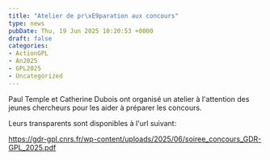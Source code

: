 ```yaml
---
title: "Atelier de pr\xE9paration aux concours"
type: news
pubDate: Thu, 19 Jun 2025 10:20:53 +0000
draft: false
categories:
- ActionGPL
- An2025
- GPL2025
- Uncategorized
---
```


Paul Temple et Catherine Dubois ont organisé un atelier à l'attention des jeunes chercheurs pour les aider à préparer les concours.

Leurs transparents sont disponibles à l'url suivant:

<https://gdr-gpl.cnrs.fr/wp-content/uploads/2025/06/soiree_concours_GDR-GPL_2025.pdf>
